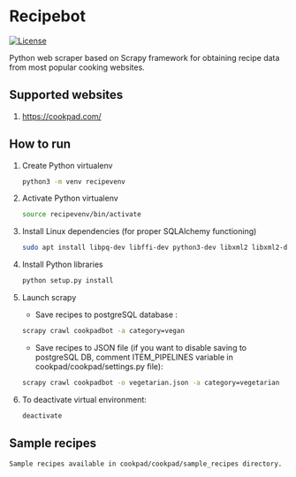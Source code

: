 # Recipebot

[![License](https://img.shields.io/github/license/MaciejTe/recipebot.svg?maxAge=2592000)](https://github.com/MaciejTe/recipebot/LICENSE)

Python web scraper based on Scrapy framework for obtaining recipe data from most popular cooking websites.


## Supported websites
1. https://cookpad.com/

## How to run

 1. Create Python virtualenv
 
    ```bash
    python3 -m venv recipevenv 
    ```
 
 2. Activate Python virtualenv
    
    ```bash
    source recipevenv/bin/activate

    ```
 
 3. Install Linux dependencies (for proper SQLAlchemy functioning)
 
    ```bash
    sudo apt install libpq-dev libffi-dev python3-dev libxml2 libxml2-dev libxslt-dev

    ```
    
 4. Install Python libraries
 
    ```bash
    python setup.py install

    ```
 
 5. Launch scrapy
    
    - Save recipes to postgreSQL database :
    
    ```bash
    scrapy crawl cookpadbot -a category=vegan
    ```
    
    - Save recipes to JSON file (if you want to disable saving to postgreSQL DB, 
    comment ITEM_PIPELINES variable in cookpad/cookpad/settings.py file):
    
    ```bash
    scrapy crawl cookpadbot -o vegetarian.json -a category=vegetarian
    ```
 
 6. To deactivate virtual environment:
    
    ```bash
    deactivate
    ```


## Sample recipes
    
    Sample recipes available in cookpad/cookpad/sample_recipes directory.

